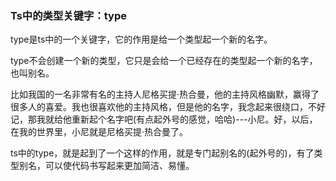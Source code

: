 ### Ts中的类型关键字：type

type是ts中的一个关键字，它的作用是给一个类型起一个新的名字。

type不会创建一个新的类型，它只是会给一个已经存在的类型起一个新的名字，也叫别名。

比如我国的一名非常有名的主持人尼格买提·热合曼，他的主持风格幽默，赢得了很多人的喜爱。我也很喜欢他的主持风格，但是他的名字，我念起来很绕口，不好记，那我就给他重新起个名字吧(有点起外号的感觉，哈哈)---小尼。好，以后，在我的世界里，小尼就是尼格买提·热合曼了。

ts中的type，就是起到了一个这样的作用，就是专门起别名的(起外号的)，有了类型别名，可以使代码书写起来更加简洁、易懂。

